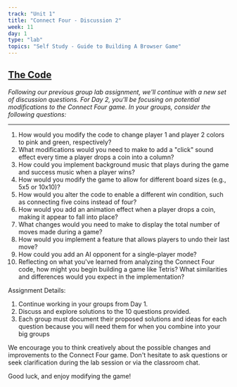 ```yaml
---
track: "Unit 1"
title: "Connect Four - Discussion 2"
week: 11
day: 1
type: "lab"
topics: "Self Study - Guide to Building A Browser Game"
---
```

## [The Code](https://replit.com/@ArthurBernier/Connect-Four-Game-Donna-Frances)

_Following our previous group lab assignment, we'll continue with a new set of discussion questions. For Day 2, you'll be focusing on potential modifications to the Connect Four game. In your groups, consider the following questions:_

<hr>

1. How would you modify the code to change player 1 and player 2 colors to pink and green, respectively?
2. What modifications would you need to make to add a "click" sound effect every time a player drops a coin into a column?
3. How could you implement background music that plays during the game and success music when a player wins?
4. How would you modify the game to allow for different board sizes (e.g., 5x5 or 10x10)?
5. How would you alter the code to enable a different win condition, such as connecting five coins instead of four?
6. How would you add an animation effect when a player drops a coin, making it appear to fall into place?
7. What changes would you need to make to display the total number of moves made during a game?
8. How would you implement a feature that allows players to undo their last move?
9. How could you add an AI opponent for a single-player mode?
10. Reflecting on what you've learned from analyzing the Connect Four code, how might you begin building a game like Tetris? What similarities and differences would you expect in the implementation?

Assignment Details:

1. Continue working in your groups from Day 1.
2. Discuss and explore solutions to the 10 questions provided.
3. Each group must document their proposed solutions and ideas for each question because you will need them for when you combine into your big groups



We encourage you to think creatively about the possible changes and improvements to the Connect Four game. Don't hesitate to ask questions or seek clarification during the lab session or via the classroom chat.

Good luck, and enjoy modifying the game!

